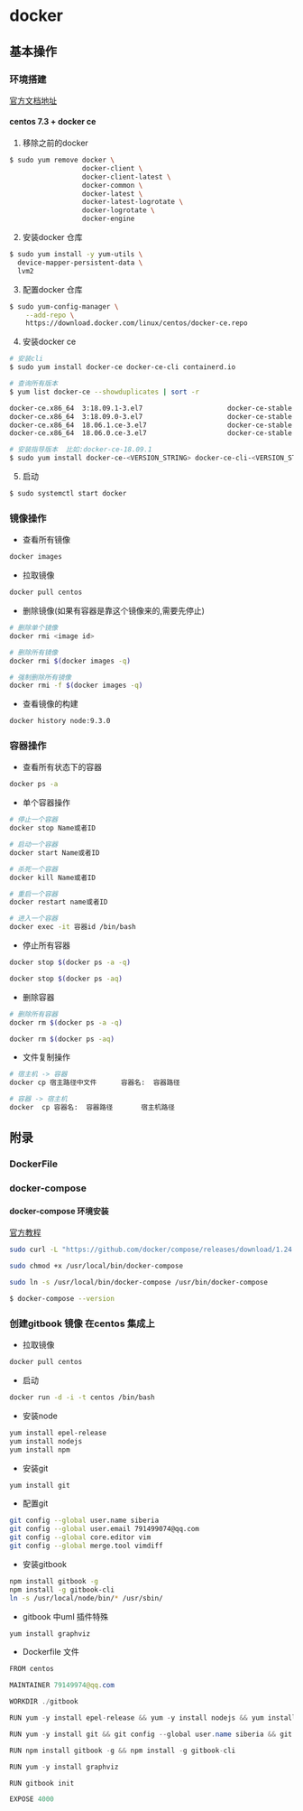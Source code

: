 # docker

## 基本操作

### 环境搭建

[官方文档地址](https://docs.docker.com/install/linux/docker-ce/centos/)

#### centos 7.3 + docker ce

1. 移除之前的docker 

```bash
$ sudo yum remove docker \
                  docker-client \
                  docker-client-latest \
                  docker-common \
                  docker-latest \
                  docker-latest-logrotate \
                  docker-logrotate \
                  docker-engine

```

2. 安装docker 仓库

```bash
$ sudo yum install -y yum-utils \
  device-mapper-persistent-data \
  lvm2
```

3. 配置docker 仓库

```bash
$ sudo yum-config-manager \
    --add-repo \
    https://download.docker.com/linux/centos/docker-ce.repo

```

4. 安装docker ce

```bash
# 安装cli
$ sudo yum install docker-ce docker-ce-cli containerd.io

# 查询所有版本
$ yum list docker-ce --showduplicates | sort -r

docker-ce.x86_64  3:18.09.1-3.el7                     docker-ce-stable
docker-ce.x86_64  3:18.09.0-3.el7                     docker-ce-stable
docker-ce.x86_64  18.06.1.ce-3.el7                    docker-ce-stable
docker-ce.x86_64  18.06.0.ce-3.el7                    docker-ce-stable

# 安装指导版本  比如:docker-ce-18.09.1
$ sudo yum install docker-ce-<VERSION_STRING> docker-ce-cli-<VERSION_STRING> containerd.io
```

5. 启动

```bash
$ sudo systemctl start docker
```


### 镜像操作

* 查看所有镜像

```bash
docker images
```

* 拉取镜像

```bash
docker pull centos
```

* 删除镜像(如果有容器是靠这个镜像来的,需要先停止)

```bash
# 删除单个镜像
docker rmi <image id>

# 删除所有镜像
docker rmi $(docker images -q)

# 强制删除所有镜像
docker rmi -f $(docker images -q)
```

* 查看镜像的构建

```bash
docker history node:9.3.0
```

### 容器操作

* 查看所有状态下的容器

```bash
docker ps -a 
```

* 单个容器操作

```bash
# 停止一个容器
docker stop Name或者ID 

# 启动一个容器
docker start Name或者ID 

# 杀死一个容器
docker kill Name或者ID  

# 重启一个容器
docker restart name或者ID

# 进入一个容器
docker exec -it 容器id /bin/bash
```

* 停止所有容器

```bash
docker stop $(docker ps -a -q)

docker stop $(docker ps -aq)
```

* 删除容器

```bash
# 删除所有容器
docker rm $(docker ps -a -q)

docker rm $(docker ps -aq)
```

* 文件复制操作

```bash 
# 宿主机 -> 容器
docker cp 宿主路径中文件      容器名:  容器路径   

# 容器 -> 宿主机
docker  cp 容器名:  容器路径       宿主机路径
```

## 附录

### DockerFile

### docker-compose

#### docker-compose 环境安装

[官方教程](https://docs.docker.com/compose/install/)

```bash
sudo curl -L "https://github.com/docker/compose/releases/download/1.24.0/docker-compose-$(uname -s)-$(uname -m)" -o /usr/local/bin/docker-compose

sudo chmod +x /usr/local/bin/docker-compose

sudo ln -s /usr/local/bin/docker-compose /usr/bin/docker-compose

$ docker-compose --version
```

### 创建gitbook 镜像 在centos 集成上

* 拉取镜像

```bash
docker pull centos
```

* 启动

```bash
docker run -d -i -t centos /bin/bash
```

* 安装node

```bash
yum install epel-release
yum install nodejs
yum install npm
```

* 安装git

```bash
yum install git
```

* 配置git
```bash
git config --global user.name siberia
git config --global user.email 791499074@qq.com
git config --global core.editor vim
git config --global merge.tool vimdiff
```

* 安装gitbook

```bash
npm install gitbook -g
npm install -g gitbook-cli
ln -s /usr/local/node/bin/* /usr/sbin/
```

* gitbook 中uml 插件特殊

```bash
yum install graphviz
```

* Dockerfile 文件
```java
FROM centos

MAINTAINER 79149974@qq.com

WORKDIR ./gitbook

RUN yum -y install epel-release && yum -y install nodejs && yum install npm

RUN yum -y install git && git config --global user.name siberia && git config --global user.email 791499074@qq.com && git config --global core.editor vim && git config --global merge.tool vimdiff

RUN npm install gitbook -g && npm install -g gitbook-cli

RUN yum -y install graphviz

RUN gitbook init

EXPOSE 4000

```



